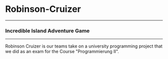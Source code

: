 # Robinson-Cruizer
---
### Incredible Island Adventure Game
--- 

Robinson Cruizer is our teams take on a university programming project that we did as an exam for the Course "Programmierung II".

